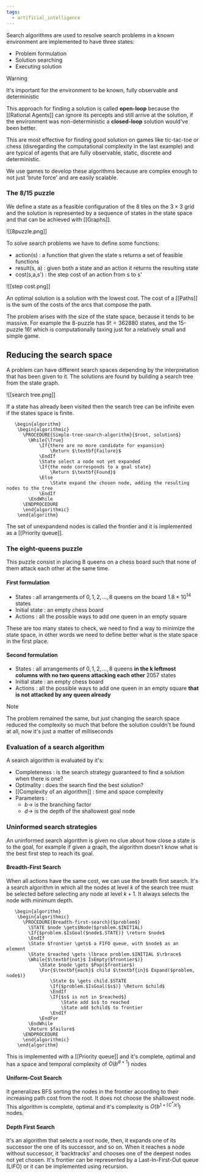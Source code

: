 ```yaml
---
tags:
  - artificial_intelligence
---
```

Search algorithms are used to resolve search problems in a known environment are implemented to have three states:
- Problem formulation
- Solution searching
- Executing solution

>[!warning]
>It's important for the environment to be known, fully observable and deterministic

This approach for finding a solution is called **open-loop** because the [[Rational Agents]] can ignore its percepts and still arrive at the solution, if the environment was non-deterministic a **closed-loop** solution would've been better.

This are most effective for finding good solution on games like tic-tac-toe or chess (disregarding the computational complexity in the last example) and are typical of agents that are fully observable, static, discrete and deterministic.

We use games to develop these algorithms because are complex enough to not just 'brute force' and are easily scalable.
### The 8/15 puzzle

We define a state as a feasible configuration of the 8 tiles on the $3\times 3$ grid and the solution is represented by a sequence of states in the state space and that can be achieved with [[Graphs]].

![[8puzzle.png]]

To solve search problems we have to define some functions:
- action(s) : a function that given the state s returns a set of feasible functions
- result(s, a) : given both a state and an action it returns the resulting state
- cost(s,a,s') : the step cost of an action from s to s'

![[step cost.png]]

An optimal solution is a solution with the lowest cost. The cost of a [[Paths]] is the sum of the costs of the arcs that compose the path.

The problem arises with the size of the state space, because it tends to be massive. For example the 8-puzzle has $9! = 362880$ states, and the 15-puzzle $16!$ which is computationally taxing just for a relatively small and simple game.
## Reducing the search space

A problem can have different search spaces depending by the interpretation that has been given to it.
The solutions are found by building a search tree from the state graph.

![[search tree.png]]

If a state has already been visited then the search tree can be infinite even if the states space is finite.
```pseudo
   \begin{algorithm}
    \begin{algorithmic}
      \PROCEDURE{Simple-tree-search-algorithm}{$root, solution$} 
	    \While{\True}
		    \If{there are no more candidate for expansion}
			    \Return $\textbf{Failure}$
			\EndIf
			\State select a node not yet expanded
			\If{the node corresponds to a goal state}
				\Return $\textbf{Found}$
			\Else
				\State expand the chosen node, adding the resulting nodes to the tree
			\EndIf
	    \EndWhile
      \ENDPROCEDURE
      \end{algorithmic}
    \end{algorithm}
```
The set of unexpandend nodes is called the frontier and it is implemented as a [[Priority queue]].
### The eight-queens puzzle

This puzzle consist in placing 8 queens on a chess board such that none of them attack each other at the same time.
#### First formulation
- States : all arrangements of $0,1,2,\dots,8$ queens on the board $1.8\times 10^{14}$ states
- Initial state : an empty chess board
- Actions : all the possible ways to add one queen in an empty square

These are too many states to check, we need to find a way to minimize the state space, in other words we need to define better what is the state space in the first place.
#### Second formulation
- States : all arrangements of $0,1,2,\dots,8$ queens **in the k leftmost columns with no two queens attacking each other** $2057$ states
- Initial state : an empty chess board
- Actions : all the possible ways to add one queen in an empty square **that is not attacked by any queen already**

>[!Note]
>The problem remained the same, but just changing the search space reduced the complexity so much that before the solution couldn't be found at all, now it's just a matter of milliseconds
>
### Evaluation of a search algorithm

A search algorithm is evaluated by it's:
- Completeness : is the search strategy guaranteed to find a solution when there is one?
- Optimality :  does the search find the best solution?
- [[Complexity of an algorithm]] : time and space complexity
- Parameters : 
	- $b \to$ is the branching factor
	- $d \to$ is the depth of the shallowest goal node
### Uninformed search strategies

An uninformed search algorithm is given no clue about how close a state is to the goal, for example if given a graph, the algorithm doesn't know what is the best first step to reach its goal.
#### Breadth-First Search

When all actions have the same cost, we can use the breath first search. It's a search algorithm in which all the nodes at level $k$ of the search tree must be selected before selecting any node at level $k+1$. It always selects the node with minimum depth.
```pseudo
   \begin{algorithm}
    \begin{algorithmic}
      \PROCEDURE{Breadth-first-search}{$problem$} 
		\STATE $node \gets$Node($problem.$INITIAL)
		\If{$problem.$IsGoal($node$.STATE)} \return $node$
		\EndIf
		\State $frontier \gets$ a FIFO queue, with $node$ as an element
		\State $reached \gets \lbrace problem.$INITIAL $\rbrace$ 
		\While{$\textbf{not}$ IsEmpty($frontier$)}
			\State $node \gets $Pop($frontier$)
			\For{$\textbf{each}$ child $\textbf{in}$ Expand($problem, node$)}
				\State $s \gets child.$STATE
				\If{$problem.$IsGoal($s$)} \Return $child$
				\EndIf
				\If{$s$ is not in $reached$}
					\State add $s$ to reached
					\State add $child$ to frontier
				\EndIf
			\EndFor
		\EndWhile
		\Return $failure$
      \ENDPROCEDURE
      \end{algorithmic}
    \end{algorithm}
```
This is implemented with a [[Priority queue]] and it's complete, optimal and has a space and temporal complexity of $O(b^{d+1})$ nodes

#### Uniform-Cost Search

It generalizes BFS sorting the nodes in the frontier according to their increasing path cost from the root. It does not choose the shallowest node. This algorithm is complete, optimal and it's complexity is $O(b^{1+\lceil C^{*} / \epsilon\rceil})$ nodes. 

#### Depth First Search

It's an algorithm that selects a root node, then, it expands one of its successor the one of its successor, and so on. When it reaches a node without successor, it 'backtracks' and chooses one of the deepest nodes not yet chosen. It's frontier can be represented by a Last-In-First-Out queue (LIFO) or it can be implemented using recursion.